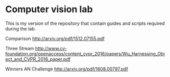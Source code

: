 # Computer vision lab

This is my version of the repository that contain guides and scripts required during the lab.


Comparison
http://arxiv.org/pdf/1512.07155.pdf

Three Stream
http://www.cv-foundation.org/openaccess/content_cvpr_2016/papers/Wu_Harnessing_Object_and_CVPR_2016_paper.pdf

Winners AN Challenge
http://arxiv.org/pdf/1608.00797.pdf



